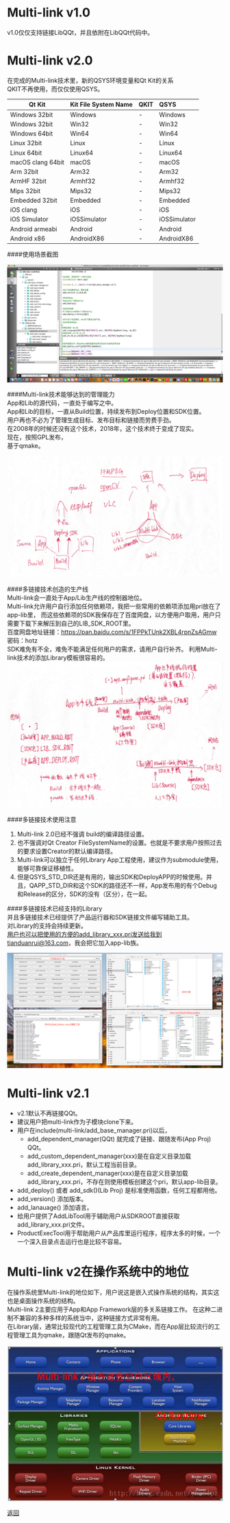 # Multi-link v1.0  
v1.0仅仅支持链接LibQQt，并且依附在LibQQt代码中。  

# Multi-link v2.0    

在完成的Multi-link技术里，新的QSYS环境变量和Qt Kit的关系  
QKIT不再使用，而仅仅使用QSYS。  

| Qt Kit | Kit File System Name | QKIT | QSYS |   
| ---- | ---- | :---- | :---- |  
| Windows 32bit | Windows | - | Windows |  
| Windows 32bit | Win32 | - | Win32 |  
| Windows 64bit | Win64 | - | Win64 |  
| Linux 32bit | Linux | - | Linux |  
| Linux 64bit | Linux64 | - | Linux64 |  
| macOS clang 64bit | macOS | - | macOS |  
| Arm 32bit | Arm32 | - | Arm32 |  
| ArmHF 32bit | Armhf32 | - | Armhf32 |
| Mips 32bit | Mips32 | - | Mips32 |
| Embedded 32bit | Embedded | - | Embedded |  
| iOS clang | iOS | - | iOS |  
| iOS Simulator |﻿iOSSimulator | - | iOSSimulator |  
| Android armeabi |﻿Android | - |﻿Android |  
| Android x86 |﻿AndroidX86 | - |﻿AndroidX86 |  

####使用场景截图  

![使用场景](screenshot/11.png "这是Multi-link技术的使用方式截图")  

####Multi-link技术能够达到的管理能力   
App和Lib的源代码，一直处于编写之中。  
App和Lib的目标，一直从Build位置，持续发布到Deploy位置和SDK位置。  
用户再也不必为了管理生成目标、发布目标和链接而劳费手劲。  
在2008年的时候还没有这个技术，2018年，这个技术终于变成了现实。  
现在，按照GPL发布，  
基于qmake。  

![Multi-link技术的能力](screenshot/12.png "这是Multi-link技术的能力")  

####多链接技术创造的生产线  
Multi-link会一直处于App/Lib生产线的控制器地位。   
Multi-link允许用户自行添加任何依赖项，我把一些常用的依赖项添加用pri放在了app-lib里，
而这些依赖项的SDK我保存在了百度网盘，以方便用户取用，用户只需要下载下来解压到自己的LIB_SDK_ROOT里。  
百度网盘地址链接：https://pan.baidu.com/s/1FPPkTUnk2XBL4rpnZsAGmw 密码：hotz    
SDK难免有不全，难免不能满足任何用户的需求，请用户自行补齐。 
利用Multi-link技术的添加Library模板很容易的。 
![Multi-link技术的能力](screenshot/13.png "这是Multi-link技术的能力")  


####多链接技术使用注意  
1. Multi-link 2.0已经不强调 build的编译路径设置。
2. 也不强调对Qt Creator FileSystemName的设置。也就是不要求用户按照过去的要求设置Creator的默认编译路径。
3. Multi-link可以独立于任何Library App工程使用，建议作为submodule使用，能够可靠保证移植性。
4. 但是QSYS_STD_DIR还是有用的，输出SDK和DeployAPP的时候使用。并且，QAPP_STD_DIR和这个SDK的路径还不一样，App发布用的有个Debug和Release的区分，SDK的没有（区分），在一起。

####多链接技术已经支持的Library  
并且多链接技术已经提供了产品运行器和SDK链接文件编写辅助工具。  
对Library的支持会持续更新。  
用户也可以把使用的方便的add_library_xxx.pri发送给我到tianduanrui@163.com，我会把它加入app-lib族。  

![Multi-link技术支持](screenshot/14.png "这是Multi-link技术支持")  


# Multi-link v2.1    

- v2.1默认不再链接QQt。  
- 建议用户把multi-link作为子模块clone下来。  
- 用户在include(multi-link/add_base_manager.pri)以后，  
    - add_dependent_manager(QQt) 就完成了链接、跟随发布(App Proj) QQt。  
    - add_custom_dependent_manager(xxx)是在自定义目录加载add_library_xxx.pri，默认工程当前目录。  
    - add_create_dependent_manager(xxx)是在自定义目录加载add_library_xxx.pri，不存在则使用模板创建这个pri，默认app-lib目录。  
- add_deploy() 或者 add_sdk()(Lib Proj) 是标准使用函数，任何工程都用他。
- add_version() 添加版本。  
- add_lanauage() 添加语言。  
- 给用户提供了AddLibTool用于辅助用户从SDKROOT直接获取add_library_xxx.pri文件。  
- ProductExecTool用于帮助用户从产品库里运行程序，程序太多的时候，一个一个深入目录点击运行也是比较不容易。    

# Multi-link v2在操作系统中的地位  

在操作系统里Multi-link的地位如下，用户说这是嵌入式操作系统的结构，其实这也是桌面操作系统的结构。  
Multi-link 2主要应用于App和App Framework层的多关系链接工作。
在这种二进制不兼容的多种多样的系统当中，这种链接方式非常有用。     
在Library层，通常比较现代的工程管理工具为CMake，而在App层比较流行的工程管理工具为qmake，跟随Qt发布的qmake。  

![Multi-link的地位](screenshot/15.jpg "Multi-link 2的地位")    

[返回](.)  
